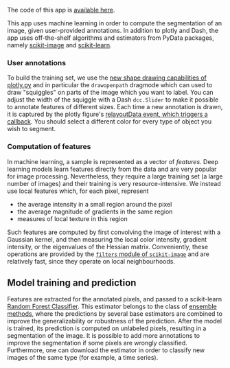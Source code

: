 The code of this app is [available here](https://github.com/plotly/dash-sample-apps/blob/master/apps/dash-image-segmentation/app.py). 

This app uses machine learning in order to compute the segmentation of an
image, given user-provided annotations. In addition to plotly and Dash, the app
 uses off-the-shelf algorithms and estimators from PyData packages, namely
[scikit-image](https://scikit-image.org/) and [scikit-learn](https://scikit-learn.org).

### User annotations

To build the training set, we use the [new shape drawing capabilities
of plotly.py](https://eoss-image-processing.github.io/2020/05/06/shape-drawing.html)
and in particular the `drawopenpath` dragmode which can used to draw
"squiggles" on parts of the image which you want to label. You can adjust the width of the squiggle with a Dash
`dcc.Slider` to make it possible to annotate features of different sizes. Each time a new annotation is drawn, it is captured by the plotly figure's
[relayoutData event, which triggers a callback](https://dash.plotly.com/interactive-graphing). You should select a different color for every type of object you wish to segment.

### Computation of features

In machine learning, a sample is represented as a vector of *features*. Deep
learning models learn features directly from the data and are very popular for
image processing. Nevertheless, they require a large training set (a large
number of images) and their training is very resource-intensive. We instead use local features which,
for each pixel, represent
- the average intensity in a small region around the pixel
- the average magnitude of gradients in the same region
- measures of local texture in this region

Such features are computed by first convolving the image of interest with a Gaussian
kernel, and then measuring the local color intensity, gradient intensity, or the
eigenvalues of the Hessian matrix. Conveniently, these operations are provided
by the [`filters` module of `scikit-image`](https://scikit-image.org/docs/stable/api/skimage.filters.html)
and are relatively fast, since they operate on local neighbourhoods.

## Model training and prediction

Features are extracted for the annotated pixels, and passed to a scikit-learn [Random Forest Classifier](https://scikit-learn.org/stable/modules/generated/sklearn.ensemble.RandomForestClassifier.html). This estimator belongs to the class of [ensemble methods](https://scikit-learn.org/stable/modules/ensemble.html), where the predictions by several base estimators are combined to improve the generalizability or robustness of the prediction. After the model is trained, its prediction is computed on unlabeled pixels, resulting in a segmentation of the image. It is possible to add more annotations to improve the segmentation if some pixels are wrongly classified. Furthermore, one can download the estimator in order to classify new images of the same type (for example, a time series).


